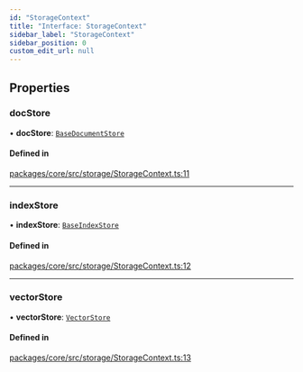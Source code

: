```yaml
---
id: "StorageContext"
title: "Interface: StorageContext"
sidebar_label: "StorageContext"
sidebar_position: 0
custom_edit_url: null
---
```


## Properties

### docStore

• **docStore**: [`BaseDocumentStore`](../classes/BaseDocumentStore.md)

#### Defined in

[packages/core/src/storage/StorageContext.ts:11](https://github.com/run-llama/LlamaIndexTS/blob/d613bbd/packages/core/src/storage/StorageContext.ts#L11)

---

### indexStore

• **indexStore**: [`BaseIndexStore`](../classes/BaseIndexStore.md)

#### Defined in

[packages/core/src/storage/StorageContext.ts:12](https://github.com/run-llama/LlamaIndexTS/blob/d613bbd/packages/core/src/storage/StorageContext.ts#L12)

---

### vectorStore

• **vectorStore**: [`VectorStore`](VectorStore.md)

#### Defined in

[packages/core/src/storage/StorageContext.ts:13](https://github.com/run-llama/LlamaIndexTS/blob/d613bbd/packages/core/src/storage/StorageContext.ts#L13)

